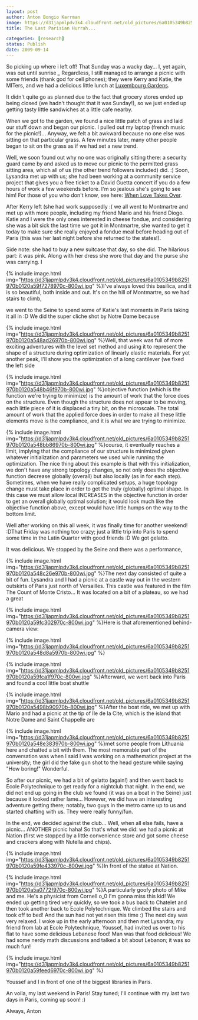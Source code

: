 ```yaml
---
layout: post
author: Anton Bongio Karrman
image: https://d31japmlpdv3k4.cloudfront.net/old_pictures/6a0105349b8251970b0120a548a0a5970b-800wi.jpg
title: The Last Parisian Hurrah...

categories: [research]
status: Publish
date: 2009-09-14
---
```



So picking up where i left off!
That Sunday was a wacky
day... I, yet again, was out until sunrise *_* Regardless, I still
managed to arrange a picnic with some friends (thank god for cell
phones); they were Kerry and Katie, the MITers, and we had a delicious
little lunch at <a href="https://en.wikipedia.org/wiki/Jardin_du_Luxembourg" target="_blank">Luxembourg Gardens</a>.

It didn't quite go as planned due to the fact that grocery stores ended
up being closed (we hadn't thought that it was Sunday!), so we just
ended up getting tasty little sandwiches at a little cafe nearby.

When
we got to the garden, we found a nice little patch of grass and laid
our stuff down and began our picnic. I pulled out my laptop (french
music for the picnic!)... Anyway, we felt a bit awkward because no one
else was sitting on that particular grass. A few minutes later, many
other people began to sit on the grass as if we had set a new trend.

Well, we soon found out why no one was originally sitting there: a
security guard came by and asked us to move our picnic to the permitted
grass sitting area, which all of us (the other trend followers
included) did. :) 
Soon, Lysandra met up with us; she had been
working at a community service project that gives you a free ticket to
a David Guetta concert if you do a few hours of work a few weekends
before. I'm so jealous she's going to see him! For those of you who
don't know, see here: <a href="https://www.youtube.com/watch?v=zudbz4hOcbc" target="_blank">When Love Takes Over</a>.

After
Kerry left (she had work supposedly :( we all went to Montmartre and
met up with more people, including my friend Mario and his friend
Diogo. Katie and I were the only ones interested in cheese fondue, and
considering she was a bit sick the last time we got it in Montmartre,
she wanted to get it today to make sure she really enjoyed a fondue
meal before heading out of Paris (this was her last night before she
returned to the states!).

Side note: she had to buy a new
suitcase that day, so she did. The hilarious part: it was pink. Along
with her dress she wore that day and the purse she was carrying. I


{% include image.html img="https://d31japmlpdv3k4.cloudfront.net/old_pictures/6a0105349b8251970b0120a59f7278970c-800wi.jpg" %}I've always loved this basilica, and it is so beautiful, both inside
and out. It's on the hill of Montmartre, so we had stairs to climb,

we went to the Seine to spend some of Katie's last moments in Paris
taking it all in :D We did the super cliche shot by Notre Dame because


{% include image.html img="https://d31japmlpdv3k4.cloudfront.net/old_pictures/6a0105349b8251970b0120a548ad26970b-800wi.jpg" %}Well,
that week was full of more exciting adventures with the level set
method and using it to represent the shape of a structure during
optimization of linearly elastic materials. For yet another peak, I'll
show you the optimization of a long cantilever (we fixed the left side


{% include image.html img="https://d31japmlpdv3k4.cloudfront.net/old_pictures/6a0105349b8251970b0120a548b46f970b-800wi.jpg" %}objective function (which is the function we're trying to minimize) is
the amount of work that the force does on the structure. Even though
the structure does not appear to be moving, each little piece of it is
displaced a tiny bit, on the microscale. The total amount of work that
the applied force does in order to make all these little elements move
is the compliance, and it is what we are trying to minimize.


{% include image.html img="https://d31japmlpdv3k4.cloudfront.net/old_pictures/6a0105349b8251970b0120a548bb86970b-800wi.jpg" %}course, it eventually reaches a limit, implying that the compliance of
our structure is minimized given whatever initialization and parameters
we used while running the optimization. The nice thing about this
example is that with this initialization, we don't have any strong
topology changes, so not only does the objective function decrease
globally (overall) but also locally (as in for each step). Sometimes,
when we have really complicated setups, a huge topology change must
take place in order to get the truly (globally) optimal shape. In this
case we must allow local INCREASES in the objective function in order
to get an overall globally optimal solution; it would look much like the
objective function above, except would have little humps on the way to
the bottom limit.

Well after working on this all week, it was finally time for another weekend! :DThat
Friday was nothing too crazy; just a little trip into Paris to spend
some time in the Latin Quarter with good friends :D We got gelatto.

It was delicious. We stopped by the Seine and there was a performance,


{% include image.html img="https://d31japmlpdv3k4.cloudfront.net/old_pictures/6a0105349b8251970b0120a548c26e970b-800wi.jpg" %}The
next day consisted of quite a bit of fun. Lysandra and I had a
picnic at a castle way out in the western outskirts of Paris just north
of Versailles. This castle was featured in the film The Count of Monte
Cristo... It was located on a bit of a plateau, so we had a great


{% include image.html img="https://d31japmlpdv3k4.cloudfront.net/old_pictures/6a0105349b8251970b0120a59fc302970c-800wi.jpg" %}Here is that aforementioned behind-camera view:


{% include image.html img="https://d31japmlpdv3k4.cloudfront.net/old_pictures/6a0105349b8251970b0120a548d8a5970b-800wi.jpg" %}

{% include image.html img="https://d31japmlpdv3k4.cloudfront.net/old_pictures/6a0105349b8251970b0120a59fca1f970c-800wi.jpg" %}Afterward, we went back into Paris and found a cool little boat shuttle


{% include image.html img="https://d31japmlpdv3k4.cloudfront.net/old_pictures/6a0105349b8251970b0120a5498b90970b-800wi.jpg" %}After
the boat ride, we met up with Mario and had a picnic at the tip of Ile
de la Cite, which is the island that Notre Dame and Saint Chappelle are


{% include image.html img="https://d31japmlpdv3k4.cloudfront.net/old_pictures/6a0105349b8251970b0120a548e383970b-800wi.jpg" %}met some people from Lithuania here and chatted a bit with them. The
most memorable part of the conversation was when I said I was working
on a mathematics project at the university; the girl did the fake gun
shot to the head gesture while saying "How boring!" Wonderful.

So
after our picnic, we had a bit of gelatto (again!) and then went back
to Ecole Polytechnique to get ready for a nightclub that night. In the
end, we did not end up going in the club we found (it was on a boat in
the Seine) just because it looked rather lame... However, we did have
an interesting adventure getting there; notably, two guys in the
metro came up to us and started chatting with us. They were really
funny/fun.

In the end, we decided against the club... Well,
when all else fails, have a picnic... ANOTHER picnic haha! So that's
what we did: we had a picnic at Nation (first we stopped by a little
convenience store and got some cheese and crackers along with Nutella
and chips).


{% include image.html img="https://d31japmlpdv3k4.cloudfront.net/old_pictures/6a0105349b8251970b0120a59fe433970c-800wi.jpg" %}In front of the statue at Nation. 


{% include image.html img="https://d31japmlpdv3k4.cloudfront.net/old_pictures/6a0105349b8251970b0120a5a0772f970c-800wi.jpg" %}A particularly goofy photo of Mike and me. He's a physicist from Cornell o_0 I'm gonna miss this kid! 
We ended up getting tired very quickly, so we took a bus back to Chatelet and then took another back to Ecole Polytechnique. We climbed the stairs and took off to bed! And the sun had not yet risen this time :)
The next day was very relaxed. I woke up in the early afternoon and then met Lysandra; my friend from lab at Ecole Polytechnique, Youssef, had invited us over to his flat to have some delicious Lebanese food! Man was that food delicious! We had some nerdy math discussions and talked a bit about Lebanon; it was so much fun!

{% include image.html img="https://d31japmlpdv3k4.cloudfront.net/old_pictures/6a0105349b8251970b0120a59feed6970c-800wi.jpg" %}

Youssef and I in front of one of the biggest libraries in Paris.

An voila, my last weekend in Paris! Stay tuned; I'll continue with my last two days in Paris, coming up soon! :)

Always,
Anton

